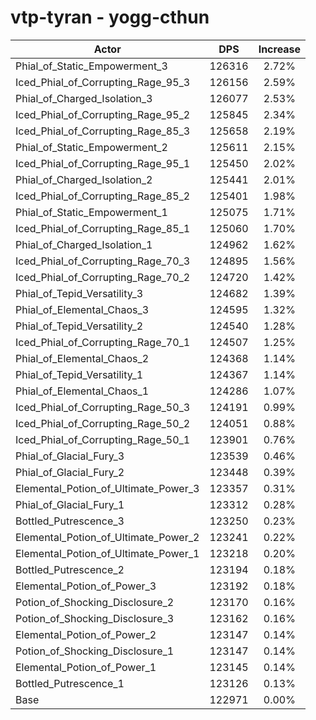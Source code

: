 # vtp-tyran - yogg-cthun
| Actor | DPS | Increase |
|---|:---:|:---:|
|Phial_of_Static_Empowerment_3|126316|2.72%|
|Iced_Phial_of_Corrupting_Rage_95_3|126156|2.59%|
|Phial_of_Charged_Isolation_3|126077|2.53%|
|Iced_Phial_of_Corrupting_Rage_95_2|125845|2.34%|
|Iced_Phial_of_Corrupting_Rage_85_3|125658|2.19%|
|Phial_of_Static_Empowerment_2|125611|2.15%|
|Iced_Phial_of_Corrupting_Rage_95_1|125450|2.02%|
|Phial_of_Charged_Isolation_2|125441|2.01%|
|Iced_Phial_of_Corrupting_Rage_85_2|125401|1.98%|
|Phial_of_Static_Empowerment_1|125075|1.71%|
|Iced_Phial_of_Corrupting_Rage_85_1|125060|1.70%|
|Phial_of_Charged_Isolation_1|124962|1.62%|
|Iced_Phial_of_Corrupting_Rage_70_3|124895|1.56%|
|Iced_Phial_of_Corrupting_Rage_70_2|124720|1.42%|
|Phial_of_Tepid_Versatility_3|124682|1.39%|
|Phial_of_Elemental_Chaos_3|124595|1.32%|
|Phial_of_Tepid_Versatility_2|124540|1.28%|
|Iced_Phial_of_Corrupting_Rage_70_1|124507|1.25%|
|Phial_of_Elemental_Chaos_2|124368|1.14%|
|Phial_of_Tepid_Versatility_1|124367|1.14%|
|Phial_of_Elemental_Chaos_1|124286|1.07%|
|Iced_Phial_of_Corrupting_Rage_50_3|124191|0.99%|
|Iced_Phial_of_Corrupting_Rage_50_2|124051|0.88%|
|Iced_Phial_of_Corrupting_Rage_50_1|123901|0.76%|
|Phial_of_Glacial_Fury_3|123539|0.46%|
|Phial_of_Glacial_Fury_2|123448|0.39%|
|Elemental_Potion_of_Ultimate_Power_3|123357|0.31%|
|Phial_of_Glacial_Fury_1|123312|0.28%|
|Bottled_Putrescence_3|123250|0.23%|
|Elemental_Potion_of_Ultimate_Power_2|123241|0.22%|
|Elemental_Potion_of_Ultimate_Power_1|123218|0.20%|
|Bottled_Putrescence_2|123194|0.18%|
|Elemental_Potion_of_Power_3|123192|0.18%|
|Potion_of_Shocking_Disclosure_2|123170|0.16%|
|Potion_of_Shocking_Disclosure_3|123162|0.16%|
|Elemental_Potion_of_Power_2|123147|0.14%|
|Potion_of_Shocking_Disclosure_1|123147|0.14%|
|Elemental_Potion_of_Power_1|123145|0.14%|
|Bottled_Putrescence_1|123126|0.13%|
|Base|122971|0.00%|
